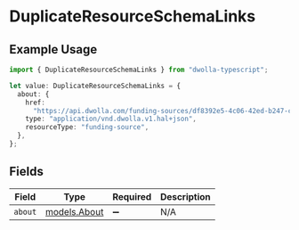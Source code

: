 # DuplicateResourceSchemaLinks

## Example Usage

```typescript
import { DuplicateResourceSchemaLinks } from "dwolla-typescript";

let value: DuplicateResourceSchemaLinks = {
  about: {
    href:
      "https://api.dwolla.com/funding-sources/df8392e5-4c06-42ed-b247-c098ed6f5a11",
    type: "application/vnd.dwolla.v1.hal+json",
    resourceType: "funding-source",
  },
};
```

## Fields

| Field                              | Type                               | Required                           | Description                        |
| ---------------------------------- | ---------------------------------- | ---------------------------------- | ---------------------------------- |
| `about`                            | [models.About](../models/about.md) | :heavy_minus_sign:                 | N/A                                |